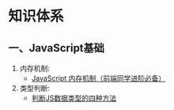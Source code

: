 # 知识体系
## 一、JavaScript基础

1. 内存机制:
    - [JavaScript 内存机制（前端同学进阶必备）](https://juejin.im/post/5b10ba336fb9a01e66164346)
2. 类型判断:
    - [判断JS数据类型的四种方法](https://www.cnblogs.com/onepixel/p/5126046.html)